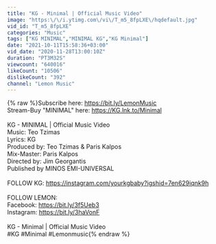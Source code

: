 ```yaml
---
title: "KG - Minimal | Official Music Video"
image: "https:\/\/i.ytimg.com\/vi\/T_m5_8fpLXE\/hqdefault.jpg"
vid_id: "T_m5_8fpLXE"
categories: "Music"
tags: ["KG MINIMAL","MINIMAL KG","KG Minimal"]
date: "2021-10-11T15:58:36+03:00"
vid_date: "2020-11-28T13:00:10Z"
duration: "PT3M32S"
viewcount: "640016"
likeCount: "10506"
dislikeCount: "392"
channel: "Lemon Music"
---
```

{% raw %}Subscribe here: <a rel="nofollow" target="blank" href="https://bit.ly/LemonMusic">https://bit.ly/LemonMusic</a><br />Stream-Buy &quot;MINIMAL&quot; here: <a rel="nofollow" target="blank" href="https://KG.lnk.to/Minimal">https://KG.lnk.to/Minimal</a><br /><br />KG - MINIMAL | Official Music Video<br />Music: Teo Tzimas<br />Lyrics: KG<br />Produced by: Teo Tzimas &amp; Paris Kalpos<br />Mix-Master: Paris Kalpos<br />Directed by: Jim Georgantis<br />Published by MINOS EMI-UNIVERSAL<br /><br />FOLLOW KG: <a rel="nofollow" target="blank" href="https://instagram.com/yourkgbaby?igshid=7en629iqnk9h">https://instagram.com/yourkgbaby?igshid=7en629iqnk9h</a><br /><br />FOLLOW LEMON:<br />Facebook: <a rel="nofollow" target="blank" href="https://bit.ly/3f5Ueb3">https://bit.ly/3f5Ueb3</a><br />Instagram: <a rel="nofollow" target="blank" href="https://bit.ly/3haVonF">https://bit.ly/3haVonF</a><br /><br />KG - Minimal | Official Music Video<br />#KG #Minimal #Lemonmusic{% endraw %}
